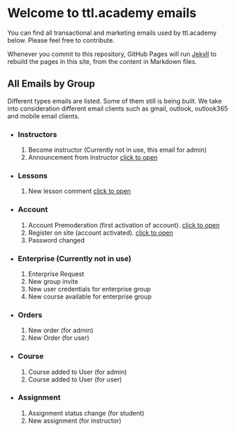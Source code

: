 # Welcome to ttl.academy emails

You can find all transactional and marketing emails used by ttl.academy below. Please feel free to contribute. 

Whenever you commit to this repository, GitHub Pages will run [Jekyll](https://jekyllrb.com/) to rebuild the pages in this site, from the content in Markdown files.

## All Emails by Group

Different types emails are listed. Some of them still is being built. We take into consideration different email clients such as gmail, outlook, outlook365 and mobile email clients.


- ### Instructors

  1. Become instructor (Currently not in use, this email for admin)
  2. Announcement from Instructor [click to open](./announcement.html)

- ### Lessons

  1. New lesson comment [click to open](./newComment.html)

- ### Account

  1. Account Premoderation (first activation of account). [click to open](./activateAccount.html)
  2. Register on site (account activated). [click to open](./registerOnSite.html)
  3. Password changed
  
- ### Enterprise (Currently not in use)

  1. Enterprise Request
  2. New group invite
  3. New user credentials for enterprise group
  4. New course available for enterprise group
  
- ### Orders

  1. New order (for admin)
  2. New Order (for user)
  
- ### Course

  1. Course added to User (for admin)
  2. Course added to User (for user)
  
- ### Assignment

  1. Assignment status change (for student)
  2. New assignment (for instructor)
